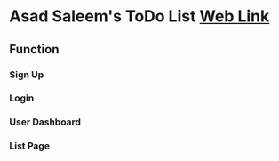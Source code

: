 # Asad Saleem's ToDo List [Web Link](https://usmanjavaidlhr.github.io/interns-asad_saleem-todo_list/)

## Function

### Sign Up


### Login


### User Dashboard


### List Page
